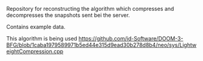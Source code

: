 Repository for reconstructing the algorithm which compresses and decompresses the snapshots sent bei the server.

Contains example data.

This algorithm is being used https://github.com/id-Software/DOOM-3-BFG/blob/1caba1979589971b5ed44e315d9ead30b278d8b4/neo/sys/LightweightCompression.cpp

